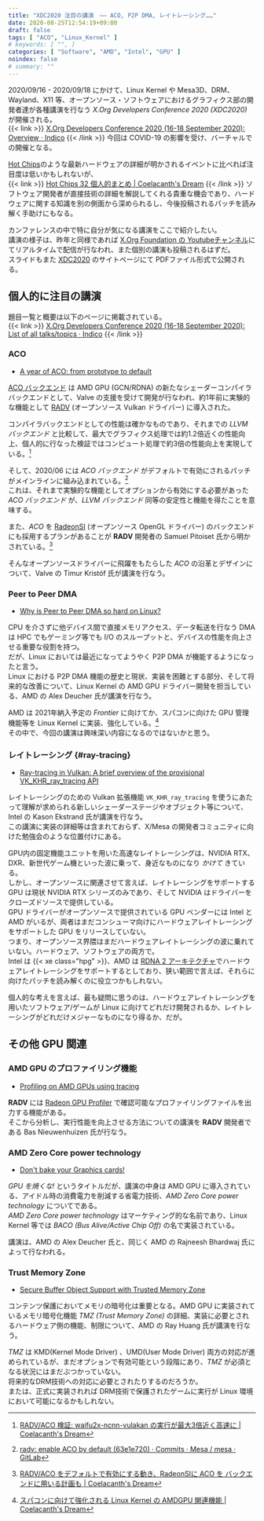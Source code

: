 ```yaml
---
title: "XDC2020 注目の講演　―― ACO, P2P DMA, レイトレーシング……"
date: 2020-08-25T12:54:19+09:00
draft: false
tags: [ "ACO", "Linux_Kernel" ]
# keywords: [ "", ]
categories: [ "Software", "AMD", "Intel", "GPU" ]
noindex: false
# summary: ""
---
```


2020/09/16 - 2020/09/18 にかけて、Linux Kernel や Mesa3D、DRM、Wayland、X11 等、オープンソース・ソフトウェアにおけるグラフィクス部の開発者達が各種講演を行なう *X.Org Developers Conference 2020 (XDC2020)* が開催される。  
{{< link >}} [X.Org Developers Conference 2020 (16-18 September 2020): Overview · Indico](https://xdc2020.x.org/event/9/) {{< /link >}}
今回は COVID-19 の影響を受け、バーチャルでの開催となる。  

[Hot Chips](https://hotchips.org)のような最新ハードウェアの詳細が明かされるイベントに比べれば注目度は低いかもしれないが、  
{{< link >}} [Hot Chips 32 個人的まとめ | Coelacanth's Dream](/posts/2020/08/18/hc32-matome_1/) {{< /link >}}
ソフトウェア開発者が直接技術の詳細を解説してくれる貴重な機会であり、ハードウェアに関する知識を別の側面から深められるし、今後投稿されるパッチを読み解く手助けにもなる。  

カンファレンスの中で特に自分が気になる講演をここで紹介したい。  
講演の様子は、昨年と同様であれば [X.Org Foundation の Youtubeチャンネル](https://www.youtube.com/c/XOrgFoundation/videos)にてリアルタイムで配信が行なわれ、また個別の講演も投稿されるはずだ。  
スライドもまた [XDC2020](https://xdc2020.x.org/) のサイトページにて PDFファイル形式で公開される。  

## 個人的に注目の講演

題目一覧と概要は以下のページに掲載されている。  
{{< link >}} [X.Org Developers Conference 2020 (16-18 September 2020): List of all talks/topics · Indico](https://xdc2020.x.org/event/9/contributions/) {{< /link >}}

### ACO

 * [A year of ACO: from prototype to default](https://xdc2020.x.org/event/9/contributions/612/)

 [ACO バックエンド](/tags/aco) は AMD GPU (GCN/RDNA) の新たなシェーダーコンパイラバックエンドとして、Valve の支援を受けて開発が行なわれ、約1年前に実験的な機能として [RADV](/tags/radv) (オープンソース Vulkan ドライバー) に導入された。  

コンパイラバックエンドとしての性能は確かなものであり、それまでの *LLVM バックエンド* と比較して、最大でグラフィクス処理では約1.2倍近くの性能向上、個人的に行なった検証ではコンピュート処理で約3倍の性能向上を実現している。[^cd-aco-ncnn]  

[^cd-aco-ncnn]: [RADV/ACO 検証: waifu2x-ncnn-vulakan の実行が最大3倍近く高速に | Coelacanth's Dream](/posts/2020/04/26/waifu2x-ncnn-vulkan-speedup-aco/)

そして、2020/06 には *ACO バックエンド* がデフォルトで有効にされるパッチがメインラインに組み込まれている。[^radv-aco-default]  
これは、それまで実験的な機能としてオプションから有効にする必要があった *ACO バックエンド* が、*LLVM バックエンド* 同等の安定性と機能を得たことを意味する。  

[^radv-aco-default]: [radv: enable ACO by default (63e1e720) · Commits · Mesa / mesa · GitLab](https://gitlab.freedesktop.org/mesa/mesa/-/commit/63e1e7209c2bf7d8bbce18380d4f1b2cff4c0bbb?merge_request_iid=5445)

また、*ACO* を [RadeonSI](/tags/radeonsi) (オープンソース OpenGL ドライバー) のバックエンドにも採用するプランがあることが **RADV** 開発者の Samuel Pitoiset 氏から明かされている。[^radeonsi-aco]  

[^radeonsi-aco]: [RADV/ACO をデフォルトで有効にする動き、RadeonSIに ACO を バックエンドに用いる計画も | Coelacanth's Dream](/posts/2020/06/14/radv-aco-default-and-radeonsi-aco-plan/)

そんなオープンソースドライバーに飛躍をもたらした *ACO* の沿革とデザインについて、Valve の Timur Kristóf 氏が講演を行なう。  

### Peer to Peer DMA

 * [Why is Peer to Peer DMA so hard on Linux?](https://xdc2020.x.org/event/9/contributions/617/)

CPU を介さずに他デバイス間で直接メモリアクセス、データ転送を行なう DMA は HPC でもゲーミング等でも I/O のスループットと、デバイスの性能を向上させる重要な役割を持つ。  
だが、Linux においては最近になってようやく P2P DMA が機能するようになったと言う。  
Linux における P2P DMA 機能の歴史と現状、実装を困難とする部分、そして将来的な改善について、Linux Kernel の AMD GPU ドライバー開発を担当している、AMD の Alex Deucher 氏が講演を行なう。  

AMD は 2021年納入予定の *Frontier* に向けてか、スパコンに向けた GPU 管理機能等を Linux Kernel に実装、強化している。[^amd-gfx-for-hpc]  
その中で、今回の講演は興味深い内容になるのではないかと思う。  

[^amd-gfx-for-hpc]: [スパコンに向けて強化される Linux Kernel の AMDGPU 関連機能 | Coelacanth's Dream](/posts/2020/04/29/linux-kernel-advanced-amdgpu-monitor/)

### レイトレーシング {#ray-tracing}

 * [Ray-tracing in Vulkan: A brief overview of the provisional VK_KHR_ray_tracing API](https://xdc2020.x.org/event/9/contributions/613/)

レイトレーシングのための Vulkan 拡張機能 `VK_KHR_ray_tracing` を使うにあたって理解が求められる新しいシェーダーステージやオブジェクト等について、Intel の Kason Ekstrand 氏が講演を行なう。  
この講演に実装の詳細等は含まれておらず、X/Mesa の開発者コミュニティに向けた勉強会のような位置付けにある。  

GPU内の固定機能ユニットを用いた高速なレイトレーシングは、NVIDIA RTX、DXR、新世代ゲーム機といった波に乗って、身近なものになり *かけて* きている。  
しかし、オープンソースに関連させて言えば、レイトレーシングをサポートする GPU は現状 NVIDIA RTX シリーズのみであり、そして NVIDIA はドライバーをクローズドソースで提供している。  
GPU ドライバーがオープンソースで提供されている GPU ベンダーには Intel と AMD がいるが、両者はまだコンシューマ向けにハードウェアレイトレーシングをサポートした GPU をリリースしていない。  
つまり、オープンソース界隈はまだハードウェアレイトレーシングの波に乗れていない。ハードウェア、ソフトウェアの両方で。  
Intel は {{< xe class="hpg" >}}、AMD は [RDNA 2 アーキテクチャ](/tags/rdna_2)でハードウェアレイトレーシングをサポートするとしており、狭い範囲で言えば、それらに向けたパッチを読み解くのに役立つかもしれない。  

個人的な考えを言えば、最も疑問に思うのは、ハードウェアレイトレーシングを用いたソフトウェア/ゲームが Linux に向けてどれだけ開発されるか、レイトレーシングがどれだけメジャーなものになり得るか、だが。  

## その他 GPU 関連
### AMD GPU のプロファイリング機能

 * [Profiling on AMD GPUs using tracing](https://xdc2020.x.org/event/9/contributions/623/)

**RADV** には [Radeon GPU Profiler](https://github.com/GPUOpen-Tools/radeon_gpu_profiler) で確認可能なプロファイリングファイルを出力する機能がある。  
そこから分析し、実行性能を向上させる方法についての講演を **RADV** 開発者である Bas Nieuwenhuizen 氏が行なう。  

### AMD Zero Core power technology

 * [Don't bake your Graphics cards!](https://xdc2020.x.org/event/9/contributions/633/)

*GPU を焼くな!* というタイトルだが、講演の中身は AMD GPU に導入されている、アイドル時の消費電力を削減する省電力技術、*AMD Zero Core power technology* についてである。  
*AMD Zero Core power technology* はマーケティング的な名前であり、Linux Kernel 等では *BACO (Bus Alive/Active Chip Off)* の名で実装されている。  

講演は、AMD の Alex Deucher 氏と、同じく AMD の Rajneesh Bhardwaj 氏によって行なわれる。  

### Trust Memory Zone

 * [Secure Buffer Object Support with Trusted Memory Zone](https://xdc2020.x.org/event/9/contributions/630/)

コンテンツ保護においてメモリの暗号化は重要となる。AMD GPU に実装されているメモリ暗号化機能 *TMZ (Trust Memory Zone)* の詳細、実装に必要とされるハードウェア側の機能、制限について、AMD の  Ray Huang 氏が講演を行なう。  

*TMZ* は KMD(Kernel Mode Driver) 、UMD(User Mode Driver) 両方の対応が進められているが、まだオプションで有効可能という段階にあり、*TMZ* が必須となる状況にはまだぶつかっていない。  
将来的なDRM技術への対応に必要とされたりするのだろうか。  
または、正式に実装されれば DRM技術で保護されたゲームに実行が Linux 環境において可能になるかもしれない。  
